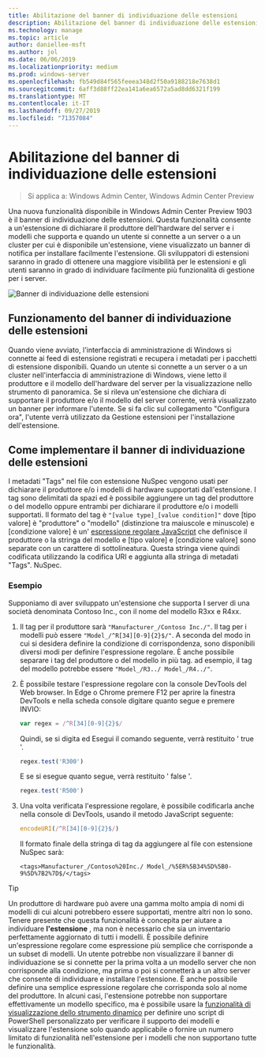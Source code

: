 ```yaml
---
title: Abilitazione del banner di individuazione delle estensioni
description: Abilitazione del banner di individuazione delle estensioni
ms.technology: manage
ms.topic: article
author: daniellee-msft
ms.author: jol
ms.date: 06/06/2019
ms.localizationpriority: medium
ms.prod: windows-server
ms.openlocfilehash: fb549d84f565feeea348d2f50a9188218e7638d1
ms.sourcegitcommit: 6aff3d88ff22ea141a6ea6572a5ad8dd6321f199
ms.translationtype: MT
ms.contentlocale: it-IT
ms.lasthandoff: 09/27/2019
ms.locfileid: "71357084"
---
```

# <a name="enabling-the-extension-discovery-banner"></a>Abilitazione del banner di individuazione delle estensioni

>Si applica a: Windows Admin Center, Windows Admin Center Preview

Una nuova funzionalità disponibile in Windows Admin Center Preview 1903 è il banner di individuazione delle estensioni. Questa funzionalità consente a un'estensione di dichiarare il produttore dell'hardware del server e i modelli che supporta e quando un utente si connette a un server o a un cluster per cui è disponibile un'estensione, viene visualizzato un banner di notifica per installare facilmente l'estensione. Gli sviluppatori di estensioni saranno in grado di ottenere una maggiore visibilità per le estensioni e gli utenti saranno in grado di individuare facilmente più funzionalità di gestione per i server.

![Banner di individuazione delle estensioni](../../media/extend-guides-extension-discovery-banner/extension-discovery-banner.png)

## <a name="how-the-extension-discovery-banner-works"></a>Funzionamento del banner di individuazione delle estensioni

Quando viene avviato, l'interfaccia di amministrazione di Windows si connette ai feed di estensione registrati e recupera i metadati per i pacchetti di estensione disponibili. Quando un utente si connette a un server o a un cluster nell'interfaccia di amministrazione di Windows, viene letto il produttore e il modello dell'hardware del server per la visualizzazione nello strumento di panoramica. Se si rileva un'estensione che dichiara di supportare il produttore e/o il modello del server corrente, verrà visualizzato un banner per informare l'utente. Se si fa clic sul collegamento "Configura ora", l'utente verrà utilizzato da Gestione estensioni per l'installazione dell'estensione.

## <a name="how-to-implement-the-extension-discovery-banner"></a>Come implementare il banner di individuazione delle estensioni

I metadati "Tags" nel file con estensione NuSpec vengono usati per dichiarare il produttore e/o i modelli di hardware supportati dall'estensione. I tag sono delimitati da spazi ed è possibile aggiungere un tag del produttore o del modello oppure entrambi per dichiarare il produttore e/o i modelli supportati. Il formato del tag è ``"[value type]_[value condition]"`` dove [tipo valore] è "produttore" o "modello" (distinzione tra maiuscole e minuscole) e [condizione valore] è un' [espressione regolare JavaScript](https://developer.mozilla.org/en-US/docs/Web/JavaScript/Guide/Regular_Expressions) che definisce il produttore o la stringa del modello e [tipo valore] e [condizione valore] sono separate con un carattere di sottolineatura. Questa stringa viene quindi codificata utilizzando la codifica URI e aggiunta alla stringa di metadati "Tags". NuSpec.

### <a name="example"></a>Esempio

Supponiamo di aver sviluppato un'estensione che supporta I server di una società denominata Contoso Inc., con il nome del modello R3xx e R4xx.

1. Il tag per il produttore sarà ``"Manufacturer_/Contoso Inc./"``. Il tag per i modelli può essere ``"Model_/^R[34][0-9]{2}$/"``. A seconda del modo in cui si desidera definire la condizione di corrispondenza, sono disponibili diversi modi per definire l'espressione regolare. È anche possibile separare i tag del produttore o del modello in più tag. ad esempio, il tag del modello potrebbe essere ``"Model_/R3../ Model_/R4../"``.
2. È possibile testare l'espressione regolare con la console DevTools del Web browser. In Edge o Chrome premere F12 per aprire la finestra DevTools e nella scheda console digitare quanto segue e premere INVIO:

   ```javascript
   var regex = /^R[34][0-9]{2}$/
   ```

   Quindi, se si digita ed Esegui il comando seguente, verrà restituito ' true '.

   ```javascript
   regex.test('R300')
   ```

   E se si esegue quanto segue, verrà restituito ' false '.

   ```javascript
   regex.test('R500')
   ```

3. Una volta verificata l'espressione regolare, è possibile codificarla anche nella console di DevTools, usando il metodo JavaScript seguente:

   ```javascript
   encodeURI(/^R[34][0-9]{2}$/)
   ```

   Il formato finale della stringa di tag da aggiungere al file con estensione NuSpec sarà:

   ```
   <tags>Manufacturer_/Contoso%20Inc./ Model_/%5ER%5B34%5D%5B0-9%5D%7B2%7D$/</tags>
   ```

> [!Tip]
> Un produttore di hardware può avere una gamma molto ampia di nomi di modelli di cui alcuni potrebbero essere supportati, mentre altri non lo sono. Tenere presente che questa funzionalità è concepita per aiutare a individuare **l'estensione** , ma non è necessario che sia un inventario perfettamente aggiornato di tutti i modelli. È possibile definire un'espressione regolare come espressione più semplice che corrisponde a un subset di modelli. Un utente potrebbe non visualizzare il banner di individuazione se si connette per la prima volta a un modello server che non corrisponde alla condizione, ma prima o poi si connetterà a un altro server che consente di individuare e installare l'estensione. È anche possibile definire una semplice espressione regolare che corrisponda solo al nome del produttore. In alcuni casi, l'estensione potrebbe non supportare effettivamente un modello specifico, ma è possibile usare la [funzionalità di visualizzazione dello strumento dinamico](./dynamic-tool-display.md) per definire uno script di PowerShell personalizzato per verificare il supporto dei modelli e visualizzare l'estensione solo quando applicabile o fornire un numero limitato di funzionalità nell'estensione per i modelli che non supportano tutte le funzionalità.
